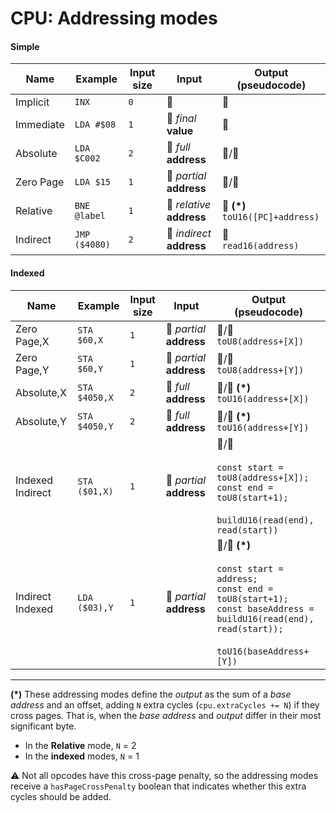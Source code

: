 # CPU: Addressing modes

#### Simple

| Name      | Example       | Input size | Input                     | Output (pseudocode)                   |
| --------- | ------------- | ---------- | ------------------------- | ------------------------------------- |
| Implicit  | `INX`         | `0`        | 🚫                        | 🚫                                    |
| Immediate | `LDA #$08`    | `1`        | 🔢 _final_ **value**      | 🔢                                    |
| Absolute  | `LDA $C002`   | `2`        | 🐏 _full_ **address**     | 🔢/🐏                                 |
| Zero Page | `LDA $15`     | `1`        | 🐏 _partial_ **address**  | 🔢/🐏                                 |
| Relative  | `BNE @label`  | `1`        | 🐏 _relative_ **address** | 🐏 **(\*)**<br/>`toU16([PC]+address)` |
| Indirect  | `JMP ($4080)` | `2`        | 🐏 _indirect_ **address** | 🐏<br/>`read16(address)`              |

#### Indexed

| Name             | Example       | Input size | Input                    | Output (pseudocode)                                                                                                                                                             |
| ---------------- | ------------- | ---------- | ------------------------ | ------------------------------------------------------------------------------------------------------------------------------------------------------------------------------- |
| Zero Page,X      | `STA $60,X`   | `1`        | 🐏 _partial_ **address** | 🔢/🐏<br/>`toU8(address+[X])`                                                                                                                                                   |
| Zero Page,Y      | `STA $60,Y`   | `1`        | 🐏 _partial_ **address** | 🔢/🐏<br/>`toU8(address+[Y])`                                                                                                                                                   |
| Absolute,X       | `STA $4050,X` | `2`        | 🐏 _full_ **address**    | 🔢/🐏 **(\*)**<br/>`toU16(address+[X])`                                                                                                                                         |
| Absolute,Y       | `STA $4050,Y` | `2`        | 🐏 _full_ **address**    | 🔢/🐏 **(\*)**<br/>`toU16(address+[Y])`                                                                                                                                         |
| Indexed Indirect | `STA ($01,X)` | `1`        | 🐏 _partial_ **address** | 🔢/🐏<br/><br/>`const start = toU8(address+[X]);`<br/>`const end = toU8(start+1);`<br/><br/>`buildU16(read(end), read(start))`                                                  |
| Indirect Indexed | `LDA ($03),Y` | `1`        | 🐏 _partial_ **address** | 🔢/🐏 **(\*)**<br/><br/>`const start = address;`<br/>`const end = toU8(start+1);`<br/>`const baseAddress = buildU16(read(end), read(start));`<br/><br/>`toU16(baseAddress+[Y])` |

<hr>

**(\*)** These addressing modes define the _output_ as the sum of a _base address_ and an offset, adding `N` extra cycles (`cpu.extraCycles += N`) if they cross pages. That is, when the _base address_ and _output_ differ in their most significant byte.

- In the **Relative** mode, `N` = 2
- In the **indexed** modes, `N` = 1

⚠️ Not all opcodes have this cross-page penalty, so the addressing modes receive a `hasPageCrossPenalty` boolean that indicates whether this extra cycles should be added.
